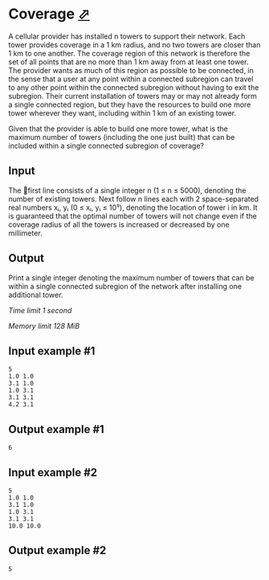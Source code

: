 # Coverage [⬀](https://www.e-olymp.com/en/contests/9151/problems/79573)

A cellular provider has installed n towers to support their network. Each tower provides coverage in a 1 km radius, and no two towers are closer than 1 km to one another. The coverage region of this network is therefore the set of all points that are no more than 1 km away from at least one tower. The provider wants as much of this region as possible to be connected, in the sense that a user at any point within a connected subregion can travel to any other point within the connected subregion without having to exit the subregion. Their current installation of towers may or may not already form a single connected region, but they have the resources to build one more tower wherever they want, including within 1 km of an existing tower.

Given that the provider is able to build one more tower, what is the maximum number of towers (including the one just built) that can be included within a single connected subregion of coverage?

## Input

The first line consists of a single integer n (1 ≤ n ≤ 5000), denoting the number of existing towers. Next follow n lines each with 2 space-separated real numbers xᵢ, yᵢ (0 ≤ xᵢ, yᵢ ≤ 10⁵), denoting the location of tower i in km. It is guaranteed that the optimal number of towers will not change even if the coverage radius of all the towers is increased or decreased by one millimeter.

## Output

Print a single integer denoting the maximum number of towers that can be within a single connected subregion of the network after installing one additional tower.

_Time limit 1 second_

_Memory limit 128 MiB_

## Input example #1
```
5
1.0 1.0
3.1 1.0
1.0 3.1
3.1 3.1
4.2 3.1
```

## Output example #1
```
6
```

## Input example #2
```
5
1.0 1.0
3.1 1.0
1.0 3.1
3.1 3.1
10.0 10.0
```

## Output example #2
```
5
```
